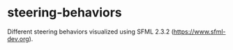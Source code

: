 # steering-behaviors
Different steering behaviors visualized using SFML 2.3.2 (https://www.sfml-dev.org).
